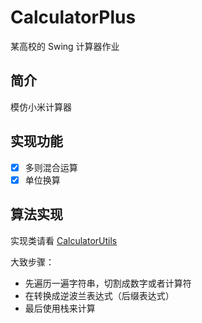 # CalculatorPlus
某高校的 Swing 计算器作业

## 简介
模仿小米计算器

## 实现功能
- [x] 多则混合运算
- [x] 单位换算

## 算法实现
实现类请看 [CalculatorUtils](#/src/com/ndhzs.calculator/ui/utils/CalculatorUtils.java)

大致步骤：
- 先遍历一遍字符串，切割成数字或者计算符
- 在转换成逆波兰表达式（后缀表达式）
- 最后使用栈来计算
